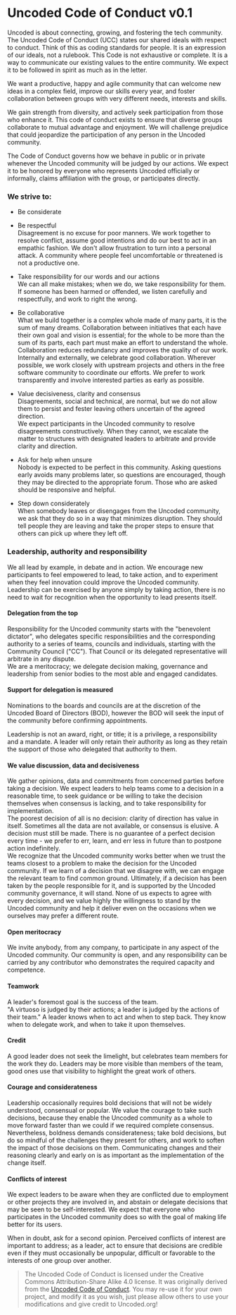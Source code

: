 # Uncoded Code of Conduct v0.1


Uncoded is about connecting, growing, and fostering the tech community.  The Uncoded Code of Conduct (UCC) states our shared ideals with respect to conduct. Think of this as coding standards for people. It is an expression of our ideals, not a rulebook. This Code is not exhaustive or complete. It is a way to communicate our existing values to the entire community. We expect it to be followed in spirit as much as in the letter.

We want a productive, happy and agile community that can welcome new ideas in a complex field, improve our skills every year, and foster collaboration between groups with very different needs, interests and skills.

We gain strength from diversity, and actively seek participation from those who enhance it. This code of conduct exists to ensure that diverse groups collaborate to mutual advantage and enjoyment. We will challenge prejudice that could jeopardize the participation of any person in the Uncoded community.

The Code of Conduct governs how we behave in public or in private whenever the Uncoded community will be judged by our actions. We expect it to be honored by everyone who represents Uncoded officially or informally, claims affiliation with the group, or participates directly.


### We strive to:

* Be considerate  

* Be respectful  
Disagreement is no excuse for poor manners. We work together to resolve conflict, assume good intentions and do our best to act in an empathic fashion. We don't allow frustration to turn into a personal attack. A community where people feel uncomfortable or threatened is not a productive one.

* Take responsibility for our words and our actions  
We can all make mistakes; when we do, we take responsibility for them. If someone has been harmed or offended, we listen carefully and respectfully, and work to right the wrong.

* Be collaborative  
What we build together is a complex whole made of many parts, it is the sum of many dreams. Collaboration between initiatives that each have their own goal and vision is essential; for the whole to be more than the sum of its parts, each part must make an effort to understand the whole.  
Collaboration reduces redundancy and improves the quality of our work. Internally and externally, we celebrate good collaboration. Wherever possible, we work closely with upstream projects and others in the free software community to coordinate our efforts. We prefer to work transparently and involve interested parties as early as possible.

* Value decisiveness, clarity and consensus  
Disagreements, social and technical, are normal, but we do not allow them to persist and fester leaving others uncertain of the agreed direction.  
We expect participants in the Uncoded community to resolve disagreements constructively. When they cannot, we escalate the matter to structures with designated leaders to arbitrate and provide clarity and direction.

* Ask for help when unsure  
Nobody is expected to be perfect in this community. Asking questions early avoids many problems later, so questions are encouraged, though they may be directed to the appropriate forum. Those who are asked should be responsive and helpful.

* Step down considerately  
When somebody leaves or disengages from the Uncoded community, we ask that they do so in a way that minimizes disruption. They should tell people they are leaving and take the proper steps to ensure that others can pick up where they left off.

### Leadership, authority and responsibility  
We all lead by example, in debate and in action. We encourage new participants to feel empowered to lead, to take action, and to experiment when they feel innovation could improve the Uncoded community. Leadership can be exercised by anyone simply by taking action, there is no need to wait for recognition when the opportunity to lead presents itself.

#### Delegation from the top  
Responsibility for the Uncoded community starts with the "benevolent dictator", who delegates specific responsibilities and the corresponding authority to a series of teams, councils and individuals, starting with the Community Council ("CC"). That Council or its delegated representative will arbitrate in any dispute.  
We are a meritocracy; we delegate decision making, governance and leadership from senior bodies to the most able and engaged candidates.

#### Support for delegation is measured  
Nominations to the boards and councils are at the discretion of the Uncoded Board of Directors (BOD), however the BOD will seek the input of the community before confirming appointments.

Leadership is not an award, right, or title; it is a privilege, a responsibility and a mandate. A leader will only retain their authority as long as they retain the support of those who delegated that authority to them.

#### We value discussion, data and decisiveness  
We gather opinions, data and commitments from concerned parties before taking a decision. We expect leaders to help teams come to a decision in a reasonable time, to seek guidance or be willing to take the decision themselves when consensus is lacking, and to take responsibility for implementation.  
The poorest decision of all is no decision: clarity of direction has value in itself. Sometimes all the data are not available, or consensus is elusive. A decision must still be made. There is no guarantee of a perfect decision every time - we prefer to err, learn, and err less in future than to postpone action indefinitely.  
We recognize that the Uncoded community works better when we trust the teams closest to a problem to make the decision for the Uncoded community. If we learn of a decision that we disagree with, we can engage the relevant team to find common ground. Ultimately, if a decision has been taken by the people responsible for it, and is supported by the Uncoded community governance, it will stand. None of us expects to agree with every decision, and we value highly the willingness to stand by the Uncoded community and help it deliver even on the occasions when we ourselves may prefer a different route.

#### Open meritocracy
We invite anybody, from any company, to participate in any aspect of the Uncoded community. Our community is open, and any responsibility can be carried by any contributor who demonstrates the required capacity and competence.

#### Teamwork
A leader's foremost goal is the success of the team.  
"A virtuoso is judged by their actions; a leader is judged by the actions of their team." A leader knows when to act and when to step back. They know when to delegate work, and when to take it upon themselves.

#### Credit
A good leader does not seek the limelight, but celebrates team members for the work they do. Leaders may be more visible than members of the team, good ones use that visibility to highlight the great work of others.

#### Courage and considerateness
Leadership occasionally requires bold decisions that will not be widely understood, consensual or popular. We value the courage to take such decisions, because they enable the Uncoded community as a whole to move forward faster than we could if we required complete consensus. Nevertheless, boldness demands considerateness; take bold decisions, but do so mindful of the challenges they present for others, and work to soften the impact of those decisions on them. Communicating changes and their reasoning clearly and early on is as important as the implementation of the change itself.

#### Conflicts of interest
We expect leaders to be aware when they are conflicted due to employment or other projects they are involved in, and abstain or delegate decisions that may be seen to be self-interested. We expect that everyone who participates in the Uncoded community does so with the goal of making life better for its users.

When in doubt, ask for a second opinion. Perceived conflicts of interest are important to address; as a leader, act to ensure that decisions are credible even if they must occasionally be unpopular, difficult or favorable to the interests of one group over another.


>  The Uncoded Code of Conduct is licensed under the Creative Commons Attribution-Share Alike 4.0 license. It was originally derived from the [Uncoded Code of Conduct](http://www.ubuntu.com/about/about-ubuntu/conduct).  You may re-use it for your own project, and modify it as you wish, just please allow others to use your modifications and give credit to Uncoded.org!
